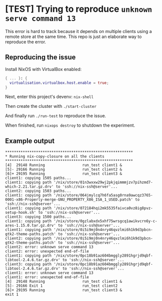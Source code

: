 # [TEST] Trying to reproduce `unknown serve command 13`

This error is hard to track because it depends on multiple clients using a
remote store at the same time. This repo is just an elaborate way to reproduce
the error.

## Reproducing the issue

Install NixOS with VirtualBox enabled:

```nix
{ ... }: {
  virtualisation.virtualbox.host.enable = true;
}
```

Next, enter this project's devenv: `nix-shell`

Then create the cluster with `./start-cluster`

And finally run `./run-test` to reproduce the issue.

When finished, run `nixops destroy` to shutdown the experiment.

## Example output

```
**********************************************************
* Running nix-copy-closure on all the clients
**********************************************************
[4]  29148 Running                 run_test client1 &
[5]- 29166 Running                 run_test client2 &
[6]+ 29195 Running                 run_test client3 &
client1: copying 1505 paths...
client1: copying path '/nix/store/01n3wxxw29wj2pkjqimmmjzv7pihzmd7-which-2.21.tar.gz.drv' to 'ssh://nix-ssh@server'...
client2: copying 1503 paths...
client1: copying path '/nix/store/064jmylcq7h6fa5asg0rna9awcqz3765-0001-x86-Properly-merge-GNU_PROPERTY_X86_ISA_1_USED.patch' to 'ssh://nix-ssh@server'...
client1: copying path '/nix/store/072184hqi2mk5535faivca0vz8ig8pvz-setup-hook.sh' to 'ssh://nix-ssh@server'...
client3: copying 1500 paths...
client1: copying path '/nix/store/0gzlabxdx5xhf75wrsgcq1awikvcrn6y-c-ares-1.15.0.tar.gz.drv' to 'ssh://nix-ssh@server'...
client1: copying path '/nix/store/0i5i9mj0n4nry46qvzlmi6h1k9d3pbcn-gtk2-theme-paths.patch' to 'ssh://nix-ssh@server'...
client2: copying path '/nix/store/0i5i9mj0n4nry46qvzlmi6h1k9d3pbcn-gtk2-theme-paths.patch' to 'ssh://nix-ssh@server'...
client2: error: unknown serve command 13
client2: error: unexpected end-of-file
client1: copying path '/nix/store/0pc18b91az604bmggly2891hgrjd9qbf-libtool-2.4.6.tar.gz.drv' to 'ssh://nix-ssh@server'...
client3: copying path '/nix/store/0pc18b91az604bmggly2891hgrjd9qbf-libtool-2.4.6.tar.gz.drv' to 'ssh://nix-ssh@server'...
client1: error: unknown serve command 13
client1: error: unexpected end-of-file
[4]  29148 Running                 run_test client1 &
[5]- 29166 Exit 1                  run_test client2
[6]+ 29195 Running                 run_test client3 &
exit 1
```
